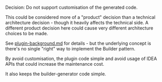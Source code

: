 Decision: Do not support customisation of the generated code.

This could be considered more of a "product" decision than a technical 
architecture decision - though it heavily affects the technical side. A 
different product decision here could cause very different architecture choices
to be made.

See [plugin-background.md](../plugin-background.md#benefits-of-using-a-project-specific-plugin)
for details - but the underlying concept is there's no single "right" way to 
implement the Builder pattern.

By avoid customisation, the plugin code simple and avoid usage of IDEA
APIs that could increase the maintenance cost.

It also keeps the builder-generator code simple.